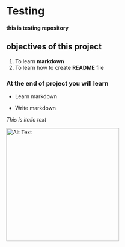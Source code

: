 # Testing
**this is testing repository**
## objectives of this project
 1. To learn **markdown**
 2. To learn how to create **README** file
### At the end of project you will learn
  + Learn markdown
  - Write markdown

*This is italic text*

<img src="https://lthub.ubc.ca/files/2021/06/GitHub-Logo.png" alt="Alt Text" width="300">
